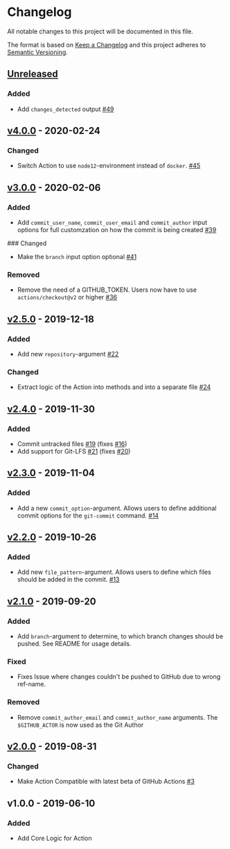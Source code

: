 # Changelog
All notable changes to this project will be documented in this file.

The format is based on [Keep a Changelog](http://keepachangelog.com/en/1.0.0/)
and this project adheres to [Semantic Versioning](http://semver.org/spec/v2.0.0.html).

## [Unreleased](https://github.com/stefanzweifel/git-auto-commit-action/compare/v4.0.0...HEAD)

### Added
- Add `changes_detected` output [#49](https://github.com/stefanzweifel/git-auto-commit-action/pull/49)

## [v4.0.0](https://github.com/stefanzweifel/git-auto-commit-action/compare/v3.0.0...v4.0.0) - 2020-02-24

### Changed
- Switch Action to use `node12`-environment instead of `docker`. [#45](https://github.com/stefanzweifel/git-auto-commit-action/pull/45)

## [v3.0.0](https://github.com/stefanzweifel/git-auto-commit-action/compare/v2.5.0...v3.0.0) - 2020-02-06

### Added
- Add `commit_user_name`, `commit_user_email` and `commit_author` input options for full customzation on how the commit is being created [#39](https://github.com/stefanzweifel/git-auto-commit-action/pull/39)

### Changed
- Make the `branch` input option optional [#41](https://github.com/stefanzweifel/git-auto-commit-action/pull/41)

### Removed
- Remove the need of a GITHUB_TOKEN. Users now have to use `actions/checkout@v2` or higher [#36](https://github.com/stefanzweifel/git-auto-commit-action/pull/36)


## [v2.5.0](https://github.com/stefanzweifel/git-auto-commit-action/compare/v2.4.0...v2.5.0) - 2019-12-18

### Added
- Add new `repository`-argument [#22](https://github.com/stefanzweifel/git-auto-commit-action/pull/22)

### Changed
- Extract logic of the Action into methods and into a separate file [#24](https://github.com/stefanzweifel/git-auto-commit-action/pull/24)


## [v2.4.0](https://github.com/stefanzweifel/git-auto-commit-action/compare/v2.3.0...v2.4.0) - 2019-11-30

### Added
- Commit untracked files [#19](https://github.com/stefanzweifel/git-auto-commit-action/pull/19) (fixes [#16](https://github.com/stefanzweifel/git-auto-commit-action/issues/16))
- Add support for Git-LFS [#21](https://github.com/stefanzweifel/git-auto-commit-action/pull/21) (fixes [#20](https://github.com/stefanzweifel/git-auto-commit-action/issues/20))


## [v2.3.0](https://github.com/stefanzweifel/git-auto-commit-action/compare/v2.2.0...v2.3.0) - 2019-11-04

### Added
- Add a new `commit_option`-argument. Allows users to define additional commit options for the `git-commit` command. [#14](https://github.com/stefanzweifel/git-auto-commit-action/pull/15)


## [v2.2.0](https://github.com/stefanzweifel/git-auto-commit-action/compare/v2.1.0...v2.2.0) - 2019-10-26

### Added
- Add new `file_pattern`-argument. Allows users to define which files should be added in the commit. [#13](https://github.com/stefanzweifel/git-auto-commit-action/pull/13)


## [v2.1.0](https://github.com/stefanzweifel/git-auto-commit-action/compare/v2.0.0...v2.1.0) - 2019-09-20

### Added
- Add `branch`-argument to determine, to which branch changes should be pushed. See README for usage details.

### Fixed
- Fixes Issue where changes couldn't be pushed to GitHub due to wrong ref-name.

### Removed
- Remove `commit_author_email` and `commit_author_name` arguments. The `$GITHUB_ACTOR` is now used as the Git Author


## [v2.0.0](https://github.com/stefanzweifel/git-auto-commit-action/compare/v1.0.0...v2.0.0) - 2019-08-31

### Changed
- Make Action Compatible with latest beta of GitHub Actions [#3](https://github.com/stefanzweifel/git-auto-commit-action/pull/3)


## v1.0.0 - 2019-06-10

### Added

- Add Core Logic for Action

